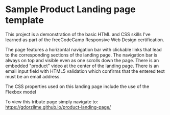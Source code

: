 # Sample Product Landing page template 

This project is a demonstration of the basic HTML and CSS skills I've learned as part of the freeCodeCamp Responsive Web Design certification.

The page features a horizontal navigation bar with clickable links that lead to the corresponding sections of the landing page. The navigation bar is always on top and visible even as one scrolls down the page. There is an embedded "product" video at the center of the landing page. There is an email input field with HTML5 validation which confirms that the entered text must be an email address. 

The CSS properties used on this landing page include the use of the Flexbox model 

To view this tribute page simply navigate to: https://gdorzilme.github.io/product-landing-page/


